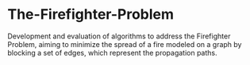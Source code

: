 # The-Firefighter-Problem
Development and evaluation of algorithms to address the Firefighter Problem, aiming to
minimize the spread of a fire modeled on a graph by blocking a set of edges, which represent
the propagation paths.

